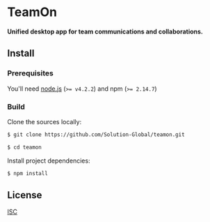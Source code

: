 # TeamOn

**Unified desktop app for team communications and collaborations.**

## Install

### Prerequisites

You'll need [node.js](https://nodejs.org) (`>= v4.2.2`) and npm (`>= 2.14.7`)

### Build

Clone the sources locally:

```sh
$ git clone https://github.com/Solution-Global/teamon.git

$ cd teamon
```

Install project dependencies:

```sh
$ npm install
```

## License

[ISC](LICENSE.md)
